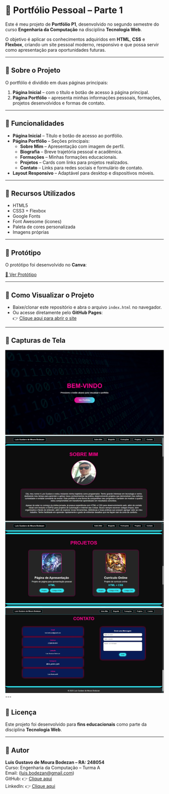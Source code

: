 # 📁 Portfólio Pessoal – Parte 1

Este é meu projeto de **Portfólio P1**, desenvolvido no segundo semestre do curso **Engenharia da Computação** na disciplina **Tecnologia Web**.  

O objetivo é aplicar os conhecimentos adquiridos em **HTML**, **CSS** e **Flexbox**, criando um site pessoal moderno, responsivo e que possa servir como apresentação para oportunidades futuras.

---

## 📌 Sobre o Projeto

O portfólio é dividido em duas páginas principais:  

1. **Página Inicial** – com o título e botão de acesso à página principal.  
2. **Página Portfólio** – apresenta minhas informações pessoais, formações, projetos desenvolvidos e formas de contato.  

---

## 🧪 Funcionalidades

- **Página Inicial** – Título e botão de acesso ao portfólio.  
- **Página Portfólio** – Seções principais:  
  - **Sobre Mim** – Apresentação com imagem de perfil.  
  - **Biografia** – Breve trajetória pessoal e acadêmica.  
  - **Formações** – Minhas formações educacionais.  
  - **Projetos** – Cards com links para projetos realizados.  
  - **Contato** – Links para redes sociais e formulário de contato.  
- **Layout Responsivo** – Adaptável para desktop e dispositivos móveis.  

---

## 🧰 Recursos Utilizados

- HTML5  
- CSS3 + Flexbox  
- Google Fonts  
- Font Awesome (ícones)  
- Paleta de cores personalizada  
- Imagens próprias  

---

## 🎨 Protótipo

O protótipo foi desenvolvido no **Canva**:  

[🔗 Ver Protótipo](https://www.canva.com/design/DAGzXrReUfU/gsEdr1M1WGndluAL5hCevw/edit?utm_content=DAGzXrReUfU&utm_campaign=designshare&utm_medium=link2&utm_source=sharebutton)

---

## 🔗 Como Visualizar o Projeto

- Baixe/clonar este repositório e abra o arquivo `index.html` no navegador.  
- Ou acesse diretamente pelo **GitHub Pages**:  
  👉 [Clique aqui para abrir o site](https://luis-bodezan00.github.io/Portfolio_Parte1/)  

---

## 📸 Capturas de Tela

<img src="CAPTURAS/Tela_Inicial_1.jpg" alt="Página Inicial">  
<img src="CAPTURAS/Tela_Principal_1.jpg" alt="Página Principal">  
<img src="CAPTURAS/Tela_Principal_2.jpg" alt="Página Principal">  
<img src="CAPTURAS/Tela_Principal_3.jpg" alt="Página Principal">  
---

## 📄 Licença

Este projeto foi desenvolvido para **fins educacionais** como parte da disciplina **Tecnologia Web**.

---

## 🙋 Autor

**Luis Gustavo de Moura Bodezan – RA: 248054**  
Curso: Engenharia da Computação – Turma A  
Email: (luis.bodezan@gmail.com)  
GitHub: 👉 [Clique aqui](https://github.com/Luis-Bodezan00)  
LinkedIn: 👉 [Clique aqui](https://www.linkedin.com/in/luis-gustavo-bodezan-11aa68347)  

